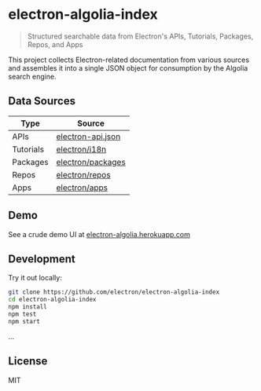 # electron-algolia-index

> Structured searchable data from Electron's APIs, Tutorials, Packages, Repos, and Apps

This project collects Electron-related documentation from various sources
and assembles it into a single JSON object for consumption by the Algolia
search engine.

## Data Sources

Type | Source
------------ | -----------
APIs | [electron-api.json](https://electronjs.org/blog/api-docs-json-schema)
Tutorials | [electron/i18n](https://github.com/electron/i18n#usage)
Packages | [electron/packages](https://ghub.io/electron-npm-packages)
Repos | [electron/repos](https://github.com/electron/dependent-repos)
Apps | [electron/apps](https://github.com/electron/apps)

## Demo

See a crude demo UI at [electron-algolia.herokuapp.com](https://electron-algolia.herokuapp.com/)

## Development

Try it out locally:

```sh
git clone https://github.com/electron/electron-algolia-index
cd electron-algolia-index
npm install
npm test
npm start
```

...

## License

MIT
